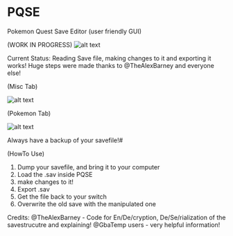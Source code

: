 # PQSE
Pokemon Quest Save Editor (user friendly GUI)

(WORK IN PROGRESS)
![alt text](https://github.com/xSillusx/PQSE/blob/master/screen.PNG)


Current Status: Reading Save file, making changes to it and exporting it works!
Huge steps were made thanks to @TheAlexBarney and everyone else!

(Misc Tab)

![alt text](https://github.com/xSillusx/PQSE/blob/master/screen2.PNG)

(Pokemon Tab)

![alt text](https://github.com/xSillusx/PQSE/blob/master/screen3.PNG)



Always have a backup of your savefile!#

(HowTo Use)
1. Dump your savefile, and bring it to your computer
2. Load the .sav inside PQSE
3. make changes to it!
4. Export .sav
5. Get the file back to your switch
6. Overwrite the old save with the manipulated one


Credits:
@TheAlexBarney - Code for En/De/cryption, De/Se/rialization of the savestrucutre and explaining!
@GbaTemp users - very helpful information!
